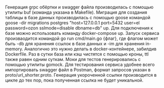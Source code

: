 Генерация grpc обёртки и swagger файла производилась с помощью утилиты buf (команда указана в Makefile).
Миграция для создания таблицы в базе данных производилась с помощью goose командой goose -dir migrations postgres "host=127.0.0.1 port=5432  user=el password=ozon sslmode=disable dbname=db" up.
Для подключения к базе можно использовать команду docker-compose up.
Запуск сервиса произваодится командой go run cmd/main.go {флаг}, где флагом может быть -db для хранения ссылок в базе данных и -im для хранения in-memory. Аналогично это нужно делать в docker-контейнере, забилдив Dockerfile.
Раз в сутки база или кэш чистятся с помощью кроны, ttl также равен одним суткам.
Моки для тестов генерировались с помощью утилиты gomock.
Для тестирования сервиса удобнее всего импортировать swagger файл в Postman, формат запросов указан в proto/url_shorter.proto.
Генерация укороченной ссылки производится в цикле до тех пор, пока полученная ссылка не будет уникальной.
